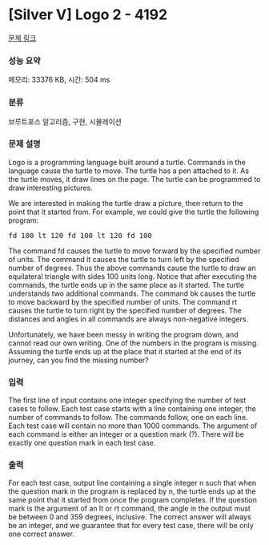 # [Silver V] Logo 2 - 4192 

[문제 링크](https://www.acmicpc.net/problem/4192) 

### 성능 요약

메모리: 33376 KB, 시간: 504 ms

### 분류

브루트포스 알고리즘, 구현, 시뮬레이션

### 문제 설명

<p>Logo is a programming language built around a turtle. Commands in the language cause the turtle to move. The turtle has a pen attached to it. As the turtle moves, it draw lines on the page. The turtle can be programmed to draw interesting pictures.</p>

<p>We are interested in making the turtle draw a picture, then return to the point that it started from. For example, we could give the turtle the following program:</p>

<pre>fd 100 lt 120 fd 100 lt 120 fd 100</pre>

<p>The command fd causes the turtle to move forward by the specified number of units. The command lt causes the turtle to turn left by the specified number of degrees. Thus the above commands cause the turtle to draw an equilateral triangle with sides 100 units long. Notice that after executing the commands, the turtle ends up in the same place as it started. The turtle understands two additional commands. The command bk causes the turtle to move backward by the specified number of units. The command rt causes the turtle to turn right by the specified number of degrees. The distances and angles in all commands are always non-negative integers.</p>

<p>Unfortunately, we have been messy in writing the program down, and cannot read our own writing. One of the numbers in the program is missing. Assuming the turtle ends up at the place that it started at the end of its journey, can you find the missing number?</p>

### 입력 

 <p>The first line of input contains one integer specifying the number of test cases to follow. Each test case starts with a line containing one integer, the number of commands to follow. The commands follow, one on each line. Each test case will contain no more than 1000 commands. The argument of each command is either an integer or a question mark (?). There will be exactly one question mark in each test case.</p>

### 출력 

 <p>For each test case, output line containing a single integer n such that when the question mark in the program is replaced by n, the turtle ends up at the same point that it started from once the program completes. If the question mark is the argument of an lt or rt command, the angle in the output must be between 0 and 359 degrees, inclusive. The correct answer will always be an integer, and we guarantee that for every test case, there will be only one correct answer.</p>

